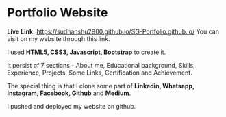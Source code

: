 # Portfolio Website

<strong>Live Link:</strong> https://sudhanshu2900.github.io/SG-Portfolio.github.io/
You can visit on my website through this link.
<br/>

I used <strong>HTML5, CSS3, Javascript, Bootstrap</strong> to create it. <br/>

It persist of 7 sections - About me, Educational background, Skills, Experience, Projects, Some Links, Certification and Achievement.<br/>

The special thing is that I clone some part of <strong>Linkedin, Whatsapp, Instagram, Facebook, Github</strong> and <strong>Medium</strong>.<br/>

I pushed and deployed my website on github.
